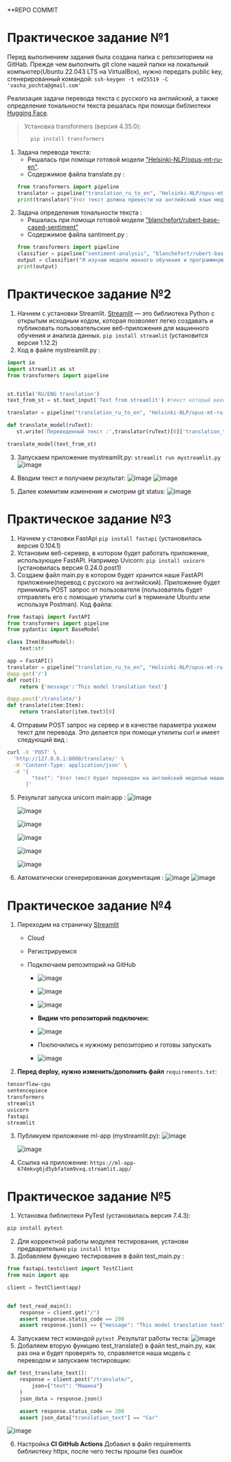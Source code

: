 **REPO COMMIT
# **Практическое задание №1**

Перед выполнением задания была создана папка с репозиторием на GitHab. Прежде чем выполнить git clone нашей папки на локальный компьютер(Ubuntu 22.043 LTS на VirtualBox), нужно передать public key, сгенерированный командой: ``ssh-keygen -t ed25519 -C 'vasha_pochta@gmail.com'``

Реализация задачи перевода текста с русского на английский, а также определение тональности текста решалась при помощи библиотеки [Hugging Face](https://huggingface.co/).

>Установка transformers (версия 4.35.0):
>```python
>   pip install transformers
>```


1. Задача перевода текста:
    + Решалась при помощи готовой модели  ["Helsinki-NLP/opus-mt-ru-en"](https://huggingface.co/Helsinki-NLP/opus-mt-ru-en).
    + Содержимое файла translate.py :
    ```python
    from transformers import pipeline
    translator = pipeline("translation_ru_to_en", "Helsinki-NLP/opus-mt-ru-en")
    print(translator("Этот текст должна превести на английский язык модель машинного обучения"))

    ``` 
2. Задача определения тональности текста :
    + Решалась при помощи готовой модели ["blanchefort/rubert-base-cased-sentiment"](https://huggingface.co/blanchefort/rubert-base-cased-sentiment)
    + Содержимое файла santiment.py :
    ```python
    from transformers import pipeline
    classifier = pipeline("sentiment-analysis", "blanchefort/rubert-base-cased-sentiment")
    output = classifier("Я изучаю модели манного обучения и программную инженерию")
    print(output)
    ```

# **Практическое задание №2**
  1. Начнем с установки Streamlit. [Streamlit](https://docs.streamlit.io/) — это библиотека Python с открытым исходным кодом, которая позволяет легко создавать и публиковать  пользовательские веб-приложения для машинного обучения и анализа данных. ``pip install streamlit`` (установится версия 1.12.2)
 2. Код в файле mystreamlit.py : 
 ```python
import io
import streamlit as st
from transformers import pipeline


st.title('RU/ENG translation')
text_from_st = st.text_input('Text from streamlit') #текст который ввел пользователь на страничке в браузере

translator = pipeline("translation_ru_to_en", "Helsinki-NLP/opus-mt-ru-en")

def translate_model(ruText):
    st.write('Переведенный текст :',translator(ruText)[0]['translation_text'])

translate_model(text_from_st)
 ```
 
3. Запускаем приложение mystreamlit.py:
    ``streamlit run mystreamlit.py``
      ![image](https://github.com/SergeyOdintsov01/ml-app/assets/149817675/221fec39-c900-437e-a469-ddc1fdd1cb73)

4. Вводим текст и получаем результат:
    ![image](https://github.com/SergeyOdintsov01/ml-app/assets/149817675/3f46e666-6006-4ba5-950b-2fd46df4ba23)
    ![image](https://github.com/SergeyOdintsov01/ml-app/assets/149817675/513cf7b4-6878-402f-aac7-4b1bf268271e)


5. Далее коммитим изменения и смотрим git status:
    ![image](https://github.com/SergeyOdintsov01/ml-app/assets/149817675/0ecf1f78-0058-41ac-afab-91012bfe5b55)






# **Практическое задание №3**

1. Начнем у становки FastApi ``pip install fastapi`` (установилась версия 0.104.1)
2. Установим веб-серевер, в котором будет работать приложение, использующее FastAPI. Например Uvicorn: 
``pip install uvicorn`` (установилась версия 0.24.0.post1)
3. Создаем файл main.py в котором будет хранится наше FastAPI приложение(перевод с русского на английский). Приложение будет принимать POST запрос от пользователя (пользователь будет отправлять его с помощью утилиты curl в терминале Ubuntu или используя Postman). Код файла:
```python
from fastapi import FastAPI
from transformers import pipeline
from pydantic import BaseModel

class Item(BaseModel):
    text:str

app = FastAPI()
translator = pipeline("translation_ru_to_en", "Helsinki-NLP/opus-mt-ru-en")
@app.get('/')
def root():
    return {'message':'This model translation text'}

@app.post('/translate/')
def translate(item:Item):
    return translator(item.text)[0]
```
4. Отправим POST запрос на сервер и в качестве параметра укажем текст для перевода. Это делается при помощи утилиты curl и имеет следующий вид :
```bash
curl -X 'POST' \
  'http://127.0.0.1:8000/translate/' \
  -H 'Content-Type: application/json' \
  -d '{
        "text": "Этот текст будет переведен на английский моделью машинного обучения"
      }'

```

5. Результат запуска unicorn main:app :
   ![image](https://github.com/SergeyOdintsov01/ml-app/assets/149817675/8b069b84-f7ea-490a-9192-560b51c18bf2)
   
   ![image](https://github.com/SergeyOdintsov01/ml-app/assets/149817675/5af56ce0-10e2-4c82-8e23-36c08ef4a5c4)
   
   ![image](https://github.com/SergeyOdintsov01/ml-app/assets/149817675/3c9cda66-1ae6-46be-8271-ad1eba1461c7)
   
   ![image](https://github.com/SergeyOdintsov01/ml-app/assets/149817675/db4c923e-71b7-4ba3-9883-1ec3e58404c9)
   
   ![image](https://github.com/SergeyOdintsov01/ml-app/assets/149817675/f62370f5-2b1c-4f77-aaeb-1bb1a2ba93c9)
   
   ![image](https://github.com/SergeyOdintsov01/ml-app/assets/149817675/121e2042-17e2-4980-a115-382c61a97d4c)

6. Автоматически сгенерированная документация :
![image](https://github.com/SergeyOdintsov01/ml-app/assets/149817675/5c1ec081-652d-407b-ae6b-7276dd0a3c54)
![image](https://github.com/SergeyOdintsov01/ml-app/assets/149817675/60266f6b-5123-4b8d-96d3-c559d7ee273d)


 # **Практическое задание №4**
1. Переходим на страничку [Streamlit](https://streamlit.io/cloud)
    + Cloud
    + Регистрируемся
    + Подключаем репозиторий на GitHub

        + ![image](https://github.com/SergeyOdintsov01/ml-app/assets/149817675/941717ff-27f4-4947-ae6d-6b4451955cac)

        + ![image](https://github.com/SergeyOdintsov01/ml-app/assets/149817675/51fa7a34-048d-4eb3-9222-c0fcf7ae05f0)

        + ![image](https://github.com/SergeyOdintsov01/ml-app/assets/149817675/6dca161b-d5a4-4af8-9004-40d3f3a87776)

        + **Видим что репозиторий подключен:**
        + ![image](https://github.com/SergeyOdintsov01/ml-app/assets/149817675/e7739a37-febc-4cca-81bf-c053fd888d76)
        + Поключились к нужному репозиторию и готовы запускать
        + ![image](https://github.com/SergeyOdintsov01/ml-app/assets/149817675/2798187a-187d-4622-9505-8746f5bab703)

2. **Перед deploy, нужно изменить/дополнить файл** ``requirements.txt``:
```bash
tensorflow-cpu
sentencepiece
transformers
streamlit
uvicorn
fastapi
streamlit
```
3. Публикуем приложение ml-app (mystreamlit.py):
    ![image](https://github.com/SergeyOdintsov01/ml-app/assets/149817675/af70e36a-b4e3-4c05-84d3-0bbce02409b3)

    ![image](https://github.com/SergeyOdintsov01/ml-app/assets/149817675/ae7d94e2-403f-4075-8f39-09b9a329eb42)

4. Ссылка на приложение: ``https://ml-app-674mkvg6jd5ybfatem9vxq.streamlit.app/``


# **Практическое задание №5**
1. Установка библиотеки PyTest (установилась версия 7.4.3): 
```bash
pip install pytest
```
2. Для корректной работы модулея тестирования, установи предварительно ```pip install httpx```
3. Добавляем функцию тестирования в файл test_main.py : 
```python
from fastapi.testclient import TestClient
from main import app

client = TestClient(app)


def test_read_main():
    response = client.get("/")
    assert response.status_code == 200
    assert response.json() == {"message": "This model translation text"}
```
4. Запускаем тест командой ``pytest`` .Результат работы теста:
![image](https://github.com/SergeyOdintsov01/ml-app/assets/149817675/6a1165bc-114e-4185-9fe8-7b5a8513076e)
5. Добаляем вторую функцию test_translate() в файл test_main.py, как раз она и будет проверять то, справляется наша модель с переводом и запускаем тестировщик:
```python
def test_translate_text():
    response = client.post("/translate/",
        json={"text": "Машина"}
    )
    json_data = response.json()

    assert response.status_code == 200
    assert json_data["translation_text"] == "Car"
```
![image](https://github.com/SergeyOdintsov01/ml-app/assets/149817675/13da85b8-d873-4d06-b490-13073b758efa)

6. Настройка **CI GitHub Actions**
Добавил в файл requirements библиотеку httpx, после чего тесты прошли без ошибок

